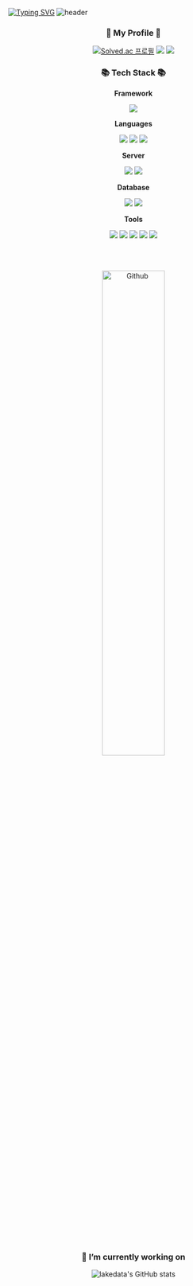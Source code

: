 [![Typing SVG](https://readme-typing-svg.demolab.com?font=Young+Serif&pause=1000&color=6DB33F&width=435&lines=I'm+best+Back-End+developer)](https://git.io/typing-svg)
![header](https://capsule-render.vercel.app/api?type=waving&color=gradient&height=200&text=Welcome%20To%20My%20Github%20Page!!&fontSize=40&fontAlign=70&fontAlignY=40&animation=twinkling)

<div align=center>
 
### 🌱 My Profile 🌱</b>
[![Solved.ac
프로필](http://mazassumnida.wtf/api/mini/generate_badge?boj=wldud2550)](https://solved.ac/wldud2550)
<a href="https://easyk4.notion.site/Lee-Jiyoung-ad40a0feea9e4047b4012b6383ee0422?pvs=4"><img src="https://img.shields.io/badge/Notion-000000?style=flat&logo=Notion&logoColor=white" /></a>
<a href = "https://www.instagram.com/easyk4/"><img src="https://img.shields.io/badge/instagram-E4405F?style=flat&logo=Instagram&logoColor=white"/></a>


### 📚 Tech Stack 📚 </b> 
<p><strong>Framework</strong></p>
<img src="https://img.shields.io/badge/Spring Boot-6DB33F?style=flat&logo=Spring Boot&logoColor=white"/>  

<p><strong>Languages</strong></p>
<img src="https://img.shields.io/badge/Java-FF7800?style=flat&logo=Java&logoColor=white"/>
<img src="https://img.shields.io/badge/C-2F8D46?style=flat&logo=C&logoColor=white"/>
<img src="https://img.shields.io/badge/Python-3766AB?style=flat&logo=Python&logoColor=white"/>

<p><strong>Server</strong></p>
<img src="https://img.shields.io/badge/Linux-9999FF?style=flat&logo=Linux&logoColor=white"/>
<img src="https://img.shields.io/badge/Amazon AWS-232F3E?style=flat&logo=Amazon AWS&logoColor=white"/>

<p><strong>Database</strong></p>
<img src="https://img.shields.io/badge/Oracle-F80000?style=flat&logo=Oracle&logoColor=white">
<img src="https://img.shields.io/badge/Mysql-CC2927?style=flat&logo=MySql&logoColor=white"/>
 
<p><strong>Tools</strong></p>
<img src="https://img.shields.io/badge/Eclipse IDE-2C2255?style=flat&logo=Eclipse IDE&logoColor=white"/>
<img src="https://img.shields.io/badge/intellijidea-000000?style=flat&&logo=intellijidea&logoColor=white">
<img src="https://img.shields.io/badge/postman-FF6C37?style=flat&logo=postman&logoColor=white"> 
<img src="https://img.shields.io/badge/Jupyter-F37626.svg?&style=flat&logo=Jupyter&logoColor=white"/>
<img src="https://img.shields.io/badge/Ubuntu-E95420?style=flat&logo=Ubuntu&logoColor=white"/>


<br/><br/>
<!-- Any image aligned to the right. Beware the width -->
<img width="50%" align="center" alt="Github" src="https://raw.githubusercontent.com/onimur/.github/master/.resources/git-header.svg" />

### 🔭 I’m currently working on
![lakedata's GitHub stats](https://github-readme-stats.vercel.app/api?username=lakedata&show_icons=true&theme=dark)





</div>

<!--
**lakedata/lakedata** is a ✨ _special_ ✨ repository because its `README.md` (this file) appears on your GitHub profile.

Here are some ideas to get you started:

- 🔭 I’m currently working on ...
- 🌱 I’m currently learning ...
- 👯 I’m looking to collaborate on ...
- 🤔 I’m looking for help with ...
- 💬 Ask me about ...
- 📫 How to reach me: ...
- 😄 Pronouns: ...
- ⚡ Fun fact: ...
-->
